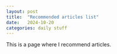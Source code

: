 ```yaml
---
layout: post
title:  "Recommended articles list"
date:   2024-10-20
categories: daily stuff
---
```

This is a page where I recommend articles.